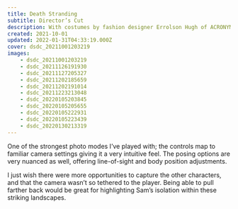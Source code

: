 ```yaml
---
title: Death Stranding
subtitle: Director’s Cut
description: With costumes by fashion designer Errolson Hugh of ACRONYM, I tried shooting this game with a fashion lookbook style, capturing clothing & equipment&nbsp;details.
created: 2021-10-01
updated: 2022-01-31T04:33:19.000Z
cover: dsdc_20211001203219
images:
    - dsdc_20211001203219
    - dsdc_20211126191930
    - dsdc_20211127205327
    - dsdc_20211202185659
    - dsdc_20211202191014
    - dsdc_20211223213048
    - dsdc_20220105203845
    - dsdc_20220105205655
    - dsdc_20220105222931
    - dsdc_20220105223439
    - dsdc_20220130213319
---
```


One of the strongest photo modes I’ve played with; the controls map to familiar camera settings giving it a very intuitive feel. The posing options are very nuanced as well, offering line-of-sight and body position&nbsp;adjustments.

I just wish there were more opportunities to capture the other characters, and that the camera wasn’t so tethered to the player. Being able to pull farther back would be great for highlighting Sam’s isolation within these striking&nbsp;landscapes.
